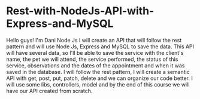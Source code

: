 # Rest-with-NodeJs-API-with-Express-and-MySQL
Hello guys! I'm Dani  Node Js  I will create an API that will follow the rest pattern and will use Node Js, Express and MySQL to save the data.  This API will have several data, so I'll be able to save the service with the client's name, the pet we will attend, the service performed, the status of this service, observations and the dates of the appointment and when it was saved in the database.    I will follow the rest pattern, I will create a semantic API with get, post, put, patch, delete and we can organize our code better. I will use some libs, controllers, model and by the end of this course we will have our API created from scratch.  
